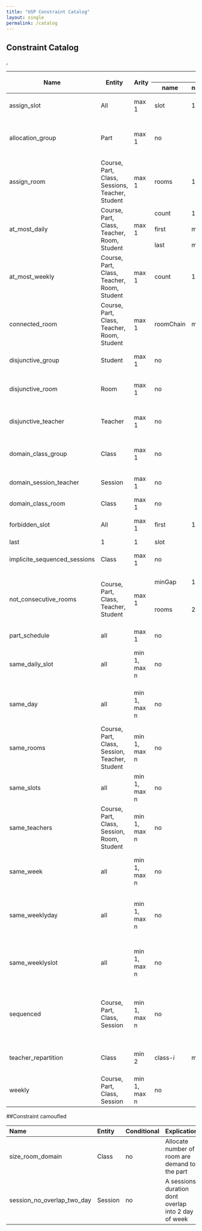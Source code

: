 ```yaml
---
title: "USP Constraint Catalog"
layout: single
permalink: /catalog
---
```


## Constraint Catalog

<table>
<thead>
<th rowspan="2">Name </th>
<th rowspan="2"> Entity </th>
<th rowspan="2"> Arity </th>
<th colspan="4">  Parameter  </th>
<th rowspan="2"> Conditional </th>
<th rowspan="2"> Explication </th>
<th rowspan="2"> Tag </th>
<tr>
<th>name</th>
<th>number</th>
<th>type</th>
<th>size</th>
</tr>
</thead>
<tbody>
<tr><td>assign_slot </td><td> All </td><td> max 1 </td><td> slot </td> <td>1</td> <td>min 1</td> <td>:slots  </td><td> yes </td><td> Assign a slot or slot tuple to a session</td><td>time</td></tr>

<tr><td>allocation_group</td><td>Part</td><td> max 1  </td><td colspan="4"> no  </td><td> no  </td><td> Domain allocation for class with group in the solution</td><td>group, domain</td></tr>
<tr><td>assign_room  </td><td> Course, Part, Class, Sessions, Teacher, Student </td><td>max 1 </td><td>rooms</td><td> 1 </td><td> min 1</td><td>rooms </td><td> yes </td><td> Assign a set of room to session in entry</td><td>room, instanciation</td></tr>
<tr><td rowspan="3">at_most_daily </td><td rowspan="3"> Course, Part, Class, Teacher, Room, Student </td><td rowspan="3"> max 1 </td><td >count</td><td> 1</td> <td>max 1</td><td>slot</td>, </td><td rowspan="3"> yes </td><td rowspan="3"> Limit a number of session in intervalle</td><td rowspan="3">time, repartition</td></tr>
<tr> <td>first</td> <td>max 1</td><td>max 1</td><td>slot</td> </tr>
<tr> <td>last</td><td>max 1</td><td>max 1</td><td>slot</td> </tr>

<tr><td>at_most_weekly </td><td> Course, Part, Class, Teacher, Room, Student </td><td> max 1 </td><td> count</td><td>1</td> <td>1</td><td>slot</td><td> yes </td><td> Limit a number of session in intervalle </td><td>time,repartition</td></tr>
<tr><td>connected_room </td><td>  Course, Part, Class, Teacher, Room, Student ​</td><td> max 1 </td><td> roomChain  </td><td> min 1 </td><td> min 2 [ordered] </td><td>room  </td><td> yes </td><td> Session need connected rooms </td><td>room, share</td></tr>
<tr><td>disjunctive_group </td><td> Student </td><td> max 1 </td><td colspan="4"> no </td><td> yes </td><td> A group cant have overlap of 2 sessions </td><td> overlap, student </td></tr>
<tr><td>disjunctive_room </td><td> Room   </td><td> max 1 </td><td colspan="4"> no </td><td> yes </td><td> A room cant host 2 sessions at same moment </td><td> overlap, room </td></tr>
<tr><td>disjunctive_teacher </td><td> Teacher </td><td> max 1 </td><td colspan ="4"> no </td><td> yes </td><td> A teacher cant gives  classes at same moment</td><td> overlap, teacher</td></tr>
<tr><td>domain_class_group </td><td> Class </td><td> max 1 </td><td colspan="4"> no </td><td> no </td><td> A subset of group to classes (need solution)</td><td> domain, group, class</td></tr>
<tr><td>domain_session_teacher </td><td> Session </td><td> max 1 </td><td colspan="4"> no </td><td> no </td><td> A subset of teacher for sessions</td><td> domain, teacher, session</td></tr>
<tr><td>domain_class_room </td><td>Class </td><td> max 1 </td><td colspan="4"> no </td><td> no </td><td> A subset of room for class </td><td>domain, class, room</td></tr>
<tr><td rowspan="2">forbidden_slot </td><td rowspan="2"> All </td><td rowspan="2"> max 1 </td><td> first</td> <td> 1 </td><td>1</td><td>slot</td>  </td><td rowspan="2"> yes </td><td rowspan="2"> A session cant take slot in intervalle </td><td rowspan="2">time, domain</td><tr>
<tr><td>last </td><td> 1 </td><td>1</td><td>slot</td></tr>

<tr><td>implicite_sequenced_sessions </td><td> Class </td><td> max 1 </td><td colspan="4"> no </td><td> no </td><td> All sessions in classes are sequenced</td><td>session, orchestration</td></tr>


<tr><td rowspan="2">not_consecutive_rooms </td><td rowspan="2"> Course, Part, Class, Teacher, Student </td><td rowspan="2"> max 1 </td><td> minGap</td> <td> 1</td> <td>1</td><td>slot </td><td rowspan="2"> yes </td><td rowspan="2"> If 2 sessions have rooms in tuple then need a gap of mingap to walk from one the other</td><td rowspan="2">room, domain</td></tr>
<tr><td>rooms</td><td> 2</td> <td>min 1</td> <td>room, label</td></tr>

<tr><td>part_schedule </td><td> all </td><td> max 1 </td><td colspan="4"> no  </td><td> yes </td><td> we allowed time part value</td><td>time, part, domain</td></tr>
<tr><td>same_daily_slot </td><td> all </td><td> min 1, max n </td><td colspan="4"> no </td><td> yes </td><td> all slots of  selected sessions  are equal to the same daily slot </td><td> time, repartition, domain</td></tr>
<tr><td>same_day  </td><td> all </td><td> min 1, max n </td><td colspan="4"> no </td><td> yes </td><td> all slots of  selected sessions  are equal to the same day </td><td> time, repartition, domain</td></tr>
<tr><td>same_rooms </td><td> Course, Part, Class, Session, Teacher, Student  </td><td> min 1, max n </td><td colspan="4"> no </td><td> yes </td><td> all set rooms of  selected sessions  are equal </td><td>rooms, domain, repartition</td></tr>
<tr><td>same_slots </td><td> all  </td><td> min 1, max n </td><td colspan="4"> no </td><td> yes </td><td> all slots of  selected sessions  are equal </td><td>time, domain, repartition</td></tr>
<tr><td>same_teachers </td><td> Course, Part, Class, Session, Room, Student  </td><td> min 1, max n </td><td colspan="4"> no </td><td> yes </td><td> all set teachers of  selected sessions  are equal </td><td> teacher, repartition, domain</td></tr>
<tr><td>same_week </td><td> all </td><td> min 1, max n </td><td colspan="4"> no </td><td> yes </td><td> all slots of  selected sessions  are equal to the same week </td><td> time, repartition, domain</td></tr>
<tr><td>same_weeklyday </td><td> all </td><td> min 1, max n </td><td colspan="4"> no </td><td> yes </td><td> all slots of  selected sessions  are equal to the same weekly day </td><td> time, repartition, domain</td></tr>
<tr><td>same_weeklyslot </td><td> all </td><td> min 1, max n </td><td colspan="4"> no </td><td> yes </td><td> all slots of  selected sessions  are equal to the same weekly slot </td><td> time, repartition, domain</td></tr>
<tr><td>sequenced </td><td> Course, Part, Class, Session </td><td> min 1, max n </td><td colspan="4"> no </td><td> no </td><td> Sessions are ordered in the horizon slot (i.e i < j slot[session[i]] < slot[session[j]] </td><td>session, orchestration</td></tr>

<tr><td>teacher_repartition </td><td> Class </td><td> min 2 </td><td> class-<i>i</i></td> <td> min 2</td> <td>1</td> <td>Option  </td><td> no </td><td> repartition of teacher into a differentes classes of part </td><td> repartition, teacher, session</td></tr>


<tr><td>weekly </td><td> Course, Part, Class, Session </td><td> min 1, max n </td><td colspan="4" > no </td><td> no </td><td> A session tuple is weekly </td><td> repartition, time, orchestration</td></tr>
</tbody>
</table>

##Constraint camoufled

|Name | Entity | Conditional | Explication | Tag|
|:--------|:--------|:--------|:--------|:--------|
|size_room_domain | Class | no | Allocate number of room are demand to the part | domain, room|
|session_no_overlap_two_day | Session | no | A sessions duration dont overlap into 2 day of week| domain, time, overlap| 
